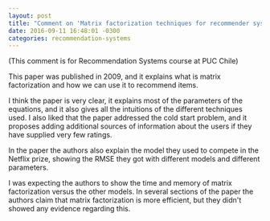 ```yaml
---
layout: post
title: "Comment on 'Matrix factorization techniques for recommender systems'"
date: 2016-09-11 16:48:01 -0300
categories: recommendation-systems
---
```

(This comment is for Recommendation Systems course at PUC Chile)

This paper was published in 2009, and it explains what is matrix factorization
and how we can use it to recommend items.

I think the paper is very clear, it explains most of the parameters of the 
equations, and it also gives all the intuitions of the different techniques
used. I also liked that the paper addressed the cold start problem, and it
proposes adding additional sources of information about the users if they 
have supplied very few ratings.

In the paper the authors also explain the model they used to compete in the
Netflix prize, showing the RMSE they got with different models and different
parameters.

I was expecting the authors to show the time and memory of matrix factorization
versus the other models. In several sections of the paper the authors claim
that matrix factorization is more efficient, but they didn't showed any 
evidence regarding this.
